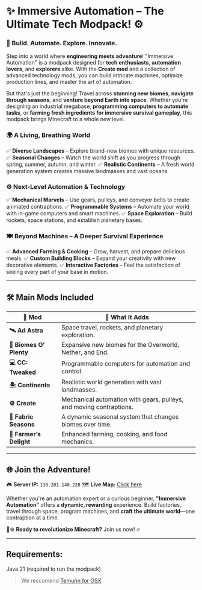 # ✨ **Immersive Automation** – The Ultimate Tech Modpack! ⚙️

### **🚀 Build. Automate. Explore. Innovate.**

Step into a world where **engineering meets adventure**!
"Immersive Automation" is a modpack designed for **tech enthusiasts**, **automation lovers**, and **explorers** alike. With the **Create mod** and a collection of advanced technology mods, you can build intricate machines, optimize production lines, and master the art of automation.

But that's just the beginning! Travel across **stunning new biomes**, **navigate through seasons**, and **venture beyond Earth into space**. Whether you're designing an industrial megabase, **programming computers to automate tasks**, or **farming fresh ingredients for immersive survival gameplay**, this modpack brings Minecraft to a whole new level.

### 🌍 **A Living, Breathing World**
✅ **Diverse Landscapes** – Explore brand-new biomes with unique resources.
✅ **Seasonal Changes** – Watch the world shift as you progress through spring, summer, autumn, and winter.
✅ **Realistic Continents** – A fresh world generation system creates massive landmasses and vast oceans.

### ⚙️ **Next-Level Automation & Technology**
✅ **Mechanical Marvels** – Use gears, pulleys, and conveyor belts to create animated contraptions.
✅ **Programmable Systems** – Automate your world with in-game computers and smart machines.
✅ **Space Exploration** – Build rockets, space stations, and establish planetary bases.

### 🍽 **Beyond Machines – A Deeper Survival Experience**
✅ **Advanced Farming & Cooking** – Grow, harvest, and prepare delicious meals.
✅ **Custom Building Blocks** – Expand your creativity with new decorative elements.
✅ **Interactive Factories** – Feel the satisfaction of seeing every part of your base in motion.

---

## 🛠 **Main Mods Included**

| 🔧 **Mod**         | 🌟 **What It Adds** |
|--------------------|--------------------|
| **🛰 Ad Astra**     | Space travel, rockets, and planetary exploration. |
| **🌿 Biomes O' Plenty** | Expansive new biomes for the Overworld, Nether, and End. |
| **💻 CC: Tweaked** | Programmable computers for automation and control. |
| **🏝 Continents**  | Realistic world generation with vast landmasses. |
| **⚙️ Create**      | Mechanical automation with gears, pulleys, and moving contraptions. |
| **🍂 Fabric Seasons** | A dynamic seasonal system that changes biomes over time. |
| **🥗 Farmer’s Delight** | Enhanced farming, cooking, and food mechanics. |

---

## 🌐 **Join the Adventure!**

🎮 **Server IP:** `138.201.140.228`
🗺 **Live Map:** [Click here](http://138.201.140.228:8100/)

Whether you're an automation expert or a curious beginner, **"Immersive Automation"** offers a **dynamic, rewarding** experience. Build factories, travel through space, program machines, and **craft the ultimate world**—one contraption at a time.

🚀⚙️ **Ready to revolutionize Minecraft?** Join us now! 🔥

---

## Requirements:
Java 21 (required to run the modpack)
> We reccomend [Temurin for OSX](https://adoptium.net/de/temurin/releases/?version=21)
